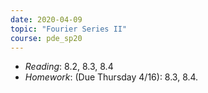 ```yaml
---
date: 2020-04-09
topic: "Fourier Series II"
course: pde_sp20
---
```


- *Reading*: 8.2, 8.3, 8.4
- *Homework*: (Due Thursday 4/16): 8.3, 8.4.


